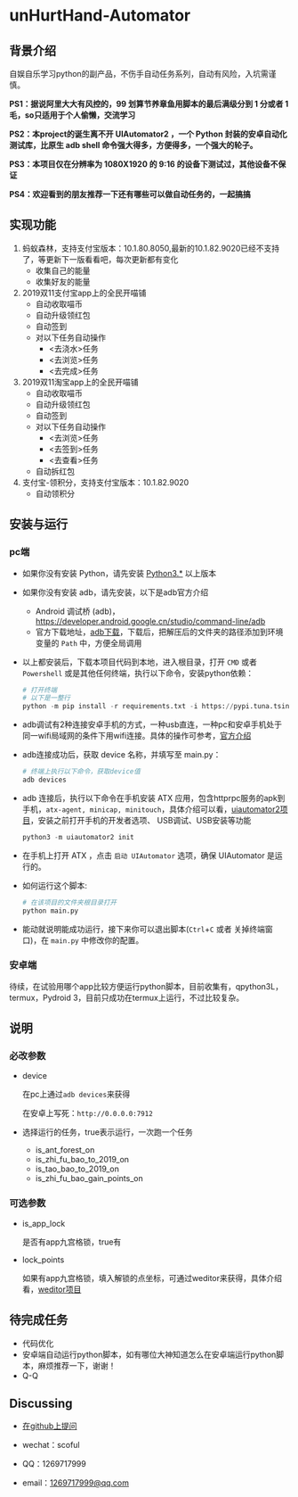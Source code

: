 # unHurtHand-Automator

## 背景介绍

自娱自乐学习python的副产品，不伤手自动任务系列，自动有风险，入坑需谨慎。

**PS1：据说阿里大大有风控的，99 划算节养章鱼用脚本的最后满级分到 1 分或者 1 毛，so只适用于个人偷懒，交流学习**

**PS2：本project的诞生离不开 UIAutomator2 ，一个 Python 封装的安卓自动化测试库，比原生 adb shell 命令强大得多，方便得多，一个强大的轮子。**

**PS3：本项目仅在分辨率为 1080X1920 的 9:16 的设备下测试过，其他设备不保证**

**PS4：欢迎看到的朋友推荐一下还有哪些可以做自动任务的，一起搞搞**

## 实现功能
1. 蚂蚁森林，支持支付宝版本：10.1.80.8050,最新的10.1.82.9020已经不支持了，等更新下一版看看吧，每次更新都有变化
   - 收集自己的能量
   - 收集好友的能量
2. 2019双11支付宝app上的全民开喵铺
   - 自动收取喵币
   - 自动升级领红包
   - 自动签到
   - 对以下任务自动操作
     - <去浇水>任务
     - <去浏览>任务
     - <去完成>任务
3. 2019双11淘宝app上的全民开喵铺
   - 自动收取喵币
   - 自动升级领红包
   - 自动签到
   - 对以下任务自动操作
     - <去浏览>任务
     - <去签到>任务
     - <去查看>任务
   - 自动拆红包
4. 支付宝-领积分，支持支付宝版本：10.1.82.9020
    - 自动领积分

## 安装与运行

### pc端

- 如果你没有安装 Python，请先安装 [Python3.*](https://www.python.org/downloads/) 以上版本

- 如果你没有安装 adb，请先安装，以下是adb官方介绍
  - Android 调试桥 (adb)，https://developer.android.google.cn/studio/command-line/adb
  - 官方下载地址，[adb下载](https://developer.android.google.cn/studio/releases/platform-tools.html)，下载后，把解压后的文件夹的路径添加到环境变量的 `Path` 中，方便全局调用

- 以上都安装后，下载本项目代码到本地，进入根目录，打开 `CMD` 或者 `Powershell` 或是其他任何终端，执行以下命令，安装python依赖：

  ```python
  # 打开终端
  # 以下是一整行
  python -m pip install -r requirements.txt -i https://pypi.tuna.tsinghua.edu.cn/simple/
  ```

- adb调试有2种连接安卓手机的方式，一种usb直连，一种pc和安卓手机处于同一wifi局域网的条件下用wifi连接。具体的操作可参考，[官方介绍](https://developer.android.google.cn/studio/command-line/adb)

- adb连接成功后，获取 device 名称，并填写至 main.py：

  ```powershell
  # 终端上执行以下命令，获取device值
  adb devices
  ```

- adb 连接后，执行以下命令在手机安装 ATX 应用，包含httprpc服务的apk到手机，`atx-agent, minicap, minitouch`，具体介绍可以看，[uiautomator2项目](https://github.com/openatx/uiautomator2)，安装之前打开手机的开发者选项、
USB调试、USB安装等功能

  ```python
  python3 -m uiautomator2 init
  ```

- 在手机上打开 ATX ，点击 `启动 UIAutomator` 选项，确保 UIAutomator 是运行的。

- 如何运行这个脚本:

  ```python
  # 在该项目的文件夹根目录打开
  python main.py
  ```

- 能动就说明能成功运行，接下来你可以退出脚本(`Ctrl`+`C` 或者 关掉终端窗口)，在 `main.py` 中修改你的配置。

### 安卓端

待续，在试验用哪个app比较方便运行python脚本，目前收集有，qpython3L，termux，Pydroid 3，目前只成功在termux上运行，不过比较复杂。

## 说明

### 必改参数

- device

  在pc上通过`adb devices`来获得

  在安卓上写死：`http://0.0.0.0:7912`

- 选择运行的任务，true表示运行，一次跑一个任务
  - is_ant_forest_on
  - is_zhi_fu_bao_to_2019_on
  - is_tao_bao_to_2019_on
  - is_zhi_fu_bao_gain_points_on

### 可选参数

- is_app_lock

  是否有app九宫格锁，true有

- lock_points

  如果有app九宫格锁，填入解锁的点坐标，可通过weditor来获得，具体介绍看，[weditor项目](https://github.com/openatx/weditor)



## 待完成任务

- 代码优化
- 安卓端自动运行python脚本，如有哪位大神知道怎么在安卓端运行python脚本，麻烦推荐一下，谢谢！
- Q-Q


## Discussing
- [在github上提问](https://github.com/scoful/unHurtHand-Automator/issues/new "在github上提问")

- wechat：scoful

- QQ：1269717999

- email：1269717999@qq.com
